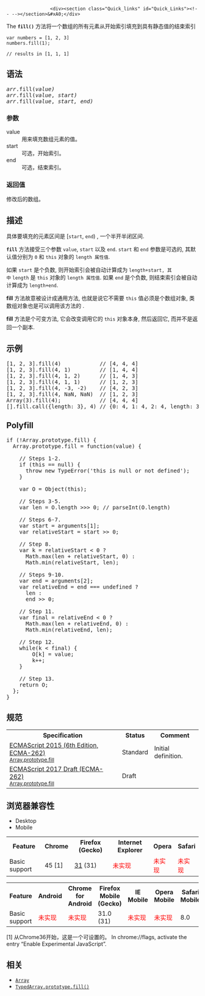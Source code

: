 
                
                  
                    <div><section class="Quick_links" id="Quick_Links"><!-- --></section>&#xA0;</div>

<p>The&#xA0;<code><strong>fill()</strong></code>&#xA0;&#x65B9;&#x6CD5;&#x5C06;&#x4E00;&#x4E2A;&#x6570;&#x7EC4;&#x7684;&#x6240;&#x6709;&#x5143;&#x7D20;&#x4ECE;&#x5F00;&#x59CB;&#x7D22;&#x5F15;&#x586B;&#x5145;&#x5230;&#x5177;&#x6709;&#x9759;&#x6001;&#x503C;&#x7684;&#x7ED3;&#x675F;&#x7D22;&#x5F15;</p>

<pre><code>var numbers = [1, 2, 3]
numbers.fill(1);

// results in [1, 1, 1]</code></pre>

<h2 name="Syntax" id="Syntax">&#x8BED;&#x6CD5;</h2>

<pre><var>arr</var>.fill(<var>value</var><var><var>)</var></var>&#xA0;
<var>arr</var>.fill(<var>value</var>,&#xA0;<var>start<var>)&#xA0;
</var>arr</var>.fill(<var>value</var>,&#xA0;<var>start<var>,&#xA0;<var>end</var>)</var></var>
</pre>

<h3 name="Parameters" id="Parameters">&#x53C2;&#x6570;</h3>

<dl>
 <dt>value</dt>
 <dd>&#x7528;&#x6765;&#x586B;&#x5145;&#x6570;&#x7EC4;&#x5143;&#x7D20;&#x7684;&#x503C;&#x3002;</dd>
 <dt>start</dt>
 <dd>&#x53EF;&#x9009;&#xFF0C;&#x5F00;&#x59CB;&#x7D22;&#x5F15;&#x3002;</dd>
 <dt>end</dt>
 <dd>&#x53EF;&#x9009;&#xFF0C;&#x7ED3;&#x675F;&#x7D22;&#x5F15;&#x3002;</dd>
 <dt>
 <h3 id="&#x8FD4;&#x56DE;&#x503C;">&#x8FD4;&#x56DE;&#x503C;</h3>

 <p>&#x4FEE;&#x6539;&#x540E;&#x7684;&#x6570;&#x7EC4;&#x3002;</p>
 </dt>
</dl>

<h2 name="Description" id="Description">&#x63CF;&#x8FF0;</h2>

<p>&#x5177;&#x4F53;&#x8981;&#x586B;&#x5145;&#x7684;&#x5143;&#x7D20;&#x533A;&#x95F4;&#x662F; [<code>start</code>, <code>end</code>) , &#x4E00;&#x4E2A;&#x534A;&#x5F00;&#x534A;&#x95ED;&#x533A;&#x95F4;.</p>

<p><strong><code>fill</code></strong> &#x65B9;&#x6CD5;&#x63A5;&#x53D7;&#x4E09;&#x4E2A;&#x53C2;&#x6570;&#xA0;<code>value</code>, <code>start</code> &#x4EE5;&#x53CA; <code>end</code>.<span>&#xA0;<code>start</code> &#x548C; <code>end</code> &#x53C2;&#x6570;&#x662F;&#x53EF;&#x9009;&#x7684;, &#x5176;&#x9ED8;&#x8BA4;&#x503C;&#x5206;&#x522B;&#x4E3A;&#xA0;<code>0</code>&#xA0;&#x548C; <code>this</code> &#x5BF9;&#x8C61;&#x7684;&#xA0;<code>length &#x5C5E;&#x6027;&#x503C;</code>.</span></p>

<p><span>&#x5982;&#x679C;&#xA0;<code>start</code>&#xA0;&#x662F;&#x4E2A;&#x8D1F;&#x6570;, &#x5219;&#x5F00;&#x59CB;&#x7D22;&#x5F15;&#x4F1A;&#x88AB;&#x81EA;&#x52A8;&#x8BA1;&#x7B97;&#x6210;&#x4E3A;&#xA0;<code>length+start, &#x5176;&#x4E2D;</code>&#xA0;<code>length</code>&#xA0;&#x662F;&#xA0;</span><code>this</code><span>&#xA0;&#x5BF9;&#x8C61;&#x7684;&#xA0;</span><code>length &#x5C5E;&#x6027;&#x503C;</code><span>. &#x5982;&#x679C; </span><code>end</code><span>&#xA0;&#x662F;&#x4E2A;&#x8D1F;&#x6570;, &#x5219;&#x7ED3;&#x675F;&#x7D22;&#x5F15;&#x4F1A;&#x88AB;&#x81EA;&#x52A8;&#x8BA1;&#x7B97;&#x6210;&#x4E3A;&#xA0;</span><code>length+end</code><span>.</span></p>

<p><span><strong>fill</strong>&#xA0;&#x65B9;&#x6CD5;&#x6545;&#x610F;&#x88AB;&#x8BBE;&#x8BA1;&#x6210;&#x901A;&#x7528;&#x65B9;&#x6CD5;, &#x4E5F;&#x5C31;&#x662F;&#x8BF4;&#x5B83;&#x4E0D;&#x9700;&#x8981;&#xA0;<code>this</code>&#xA0;&#x503C;&#x5FC5;&#x987B;&#x662F;&#x4E2A;&#x6570;&#x7EC4;&#x5BF9;&#x8C61;, &#x7C7B;&#x6570;&#x7EC4;&#x5BF9;&#x8C61;&#x4E5F;&#x662F;&#x53EF;&#x4EE5;&#x8C03;&#x7528;&#x8BE5;&#x65B9;&#x6CD5;&#x7684; .</span></p>

<p><strong style="line-height: 1.5;">fill</strong><span style="line-height: 1.5;">&#xA0;&#x65B9;&#x6CD5;&#x662F;&#x4E2A;&#x53EF;&#x53D8;&#x65B9;&#x6CD5;, &#x5B83;&#x4F1A;&#x6539;&#x53D8;&#x8C03;&#x7528;&#x5B83;&#x7684; <code>this</code> &#x5BF9;&#x8C61;&#x672C;&#x8EAB;, &#x7136;&#x540E;&#x8FD4;&#x56DE;&#x5B83;, &#x800C;&#x5E76;&#x4E0D;&#x662F;&#x8FD4;&#x56DE;&#x4E00;&#x4E2A;&#x526F;&#x672C;.</span></p>

<h2 id="&#x793A;&#x4F8B;">&#x793A;&#x4F8B;</h2>

<pre class="brush: js">[1, 2, 3].fill(4)            // [4, 4, 4]
[1, 2, 3].fill(4, 1)         // [1, 4, 4]
[1, 2, 3].fill(4, 1, 2)      // [1, 4, 3]
[1, 2, 3].fill(4, 1, 1)      // [1, 2, 3]
[1, 2, 3].fill(4, -3, -2)    // [4, 2, 3]
[1, 2, 3].fill(4, NaN, NaN)  // [1, 2, 3]
Array(3).fill(4);            // [4, 4, 4]
[].fill.call({length: 3}, 4) // {0: 4, 1: 4, 2: 4, length: 3}</pre>

<h2 name="Compatibility" id="Compatibility">Polyfill</h2>

<pre class="brush: js">if (!Array.prototype.fill) {
  Array.prototype.fill = function(value) {

    // Steps 1-2.
&#xA0; &#xA0; if (this == null) {
&#xA0; &#xA0; &#xA0; throw new TypeError(&apos;this is null or not defined&apos;);
&#xA0; &#xA0; }

    var O = Object(this);

    // Steps 3-5.
    var len = O.length &gt;&gt;&gt; 0; // parseInt(O.length)

    // Steps 6-7.
    var start = arguments[1];
    var relativeStart = start &gt;&gt; 0;

    // Step 8.
    var k = relativeStart &lt; 0 ?
&#xA0;     Math.max(len + relativeStart, 0) :
&#xA0;     Math.min(relativeStart, len);

    // Steps 9-10.
    var end = arguments[2];
    var relativeEnd = end === undefined ?
&#xA0;     len : 
&#xA0;     end &gt;&gt; 0;

    // Step 11.
    var final = relativeEnd &lt; 0 ?
&#xA0;     Math.max(len + relativeEnd, 0) :
&#xA0;     Math.min(relativeEnd, len);

    // Step 12.
    while(k &lt; final) {
        O[k] = value;
&#xA0;       k++;
    }

    // Step 13.
    return O;
  };
}
</pre>

<h2 id="&#x89C4;&#x8303;">&#x89C4;&#x8303;</h2>

<table class="standard-table">
 <tbody>
  <tr>
   <th scope="col">Specification</th>
   <th scope="col">Status</th>
   <th scope="col">Comment</th>
  </tr>
  <tr>
   <td><a lang="en" hreflang="en" href="http://www.ecma-international.org/ecma-262/6.0/#sec-array.prototype.fill" class="external">ECMAScript 2015 (6th Edition, ECMA-262)<br><small lang="zh-CN">Array.prototype.fill</small></a></td>
   <td><span class="spec-Standard">Standard</span></td>
   <td>Initial definition.</td>
  </tr>
  <tr>
   <td><a lang="en" hreflang="en" href="https://tc39.github.io/ecma262/#sec-array.prototype.fill" class="external">ECMAScript 2017 Draft (ECMA-262)<br><small lang="zh-CN">Array.prototype.fill</small></a></td>
   <td><span class="spec-Draft">Draft</span></td>
   <td>&#xA0;</td>
  </tr>
 </tbody>
</table>

<h2 id="&#x6D4F;&#x89C8;&#x5668;&#x517C;&#x5BB9;&#x6027;">&#x6D4F;&#x89C8;&#x5668;&#x517C;&#x5BB9;&#x6027;</h2>

<div><div class="htab">
    <a name="AutoCompatibilityTable" id="AutoCompatibilityTable"></a>
    <ul>
        <li class="selected"><a>Desktop</a></li>
        <li><a>Mobile</a></li>
    </ul>
</div></div>

<div id="compat-desktop">
<table class="compat-table">
 <tbody>
  <tr>
   <th>Feature</th>
   <th>Chrome</th>
   <th>Firefox (Gecko)</th>
   <th>Internet Explorer</th>
   <th>Opera</th>
   <th>Safari</th>
  </tr>
  <tr>
   <td>Basic support</td>
   <td>45 [1]</td>
   <td><a title="Released on 2014-07-22." href="/en-US/Firefox/Releases/31">31</a> (31)</td>
   <td><span style="color: #f00;">&#x672A;&#x5B9E;&#x73B0;</span></td>
   <td><span style="color: #f00;">&#x672A;&#x5B9E;&#x73B0;</span></td>
   <td><span style="color: #f00;">&#x672A;&#x5B9E;&#x73B0;</span></td>
  </tr>
 </tbody>
</table>
</div>

<div id="compat-mobile">
<table class="compat-table">
 <tbody>
  <tr>
   <th>Feature</th>
   <th>Android</th>
   <th>Chrome for Android</th>
   <th>Firefox Mobile (Gecko)</th>
   <th>IE Mobile</th>
   <th>Opera Mobile</th>
   <th>Safari Mobile</th>
  </tr>
  <tr>
   <td>Basic support</td>
   <td><span style="color: #f00;">&#x672A;&#x5B9E;&#x73B0;</span></td>
   <td><span style="color: #f00;">&#x672A;&#x5B9E;&#x73B0;</span></td>
   <td>31.0 (31)</td>
   <td><span style="color: #f00;">&#x672A;&#x5B9E;&#x73B0;</span></td>
   <td><span style="color: #f00;">&#x672A;&#x5B9E;&#x73B0;</span></td>
   <td>8.0</td>
  </tr>
 </tbody>
</table>

<p>[1] &#x4ECE;Chrome36&#x5F00;&#x59CB;&#xFF0C;&#x8FD9;&#x662F;&#x4E00;&#x4E2A;&#x53EF;&#x8BBE;&#x7F6E;&#x7684;&#x3002;&#xA0;In chrome://flags, activate the entry &#x201C;Enable Experimental JavaScript&#x201D;.</p>
</div>

<h2 name="See_also" id="See_also">&#x76F8;&#x5173;</h2>

<ul>
 <li><a title="&#x6B64;&#x9875;&#x9762;&#x4ECD;&#x672A;&#x88AB;&#x672C;&#x5730;&#x5316;, &#x671F;&#x5F85;&#x60A8;&#x7684;&#x7FFB;&#x8BD1;!" href="/zh-CN/docs/Web/JavaScript/Reference/Array"><code>Array</code></a></li>
 <li><a title="&#x6B64;&#x9875;&#x9762;&#x4ECD;&#x672A;&#x88AB;&#x672C;&#x5730;&#x5316;, &#x671F;&#x5F85;&#x60A8;&#x7684;&#x7FFB;&#x8BD1;!" href="/zh-CN/docs/Web/JavaScript/Reference/Global_Objects/TypedArray/fill" class="new"><code>TypedArray.prototype.fill()</code></a></li>
</ul>
                  
                
              